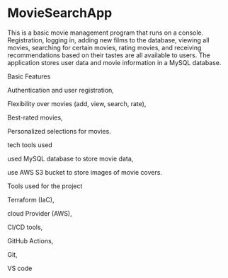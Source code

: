 # MovieSearchApp

This is a basic movie management program that runs on a console. Registration, logging in, adding new films to the database, viewing all movies, searching for certain movies, rating movies, and receiving recommendations based on their tastes are all available to users. The application stores user data and movie information in a MySQL database.








Basic Features

Authentication and user registration,

Flexibility over movies (add, view, search, rate),

Best-rated movies,

Personalized selections for movies.





tech tools used 

used MySQL database to store movie data, 

use AWS S3 bucket to store images of movie covers.









Tools used for the project


Terraform (IaC),

cloud Provider (AWS),

CI/CD tools,

GitHub Actions,

Git,

VS code


